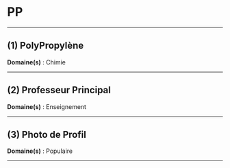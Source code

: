 # PP

--------------------

## (1) PolyPropylène

**Domaine(s)** : Chimie

--------------------

## (2) Professeur Principal

**Domaine(s)** : Enseignement

--------------------

## (3) Photo de Profil

**Domaine(s)** : Populaire

--------------------